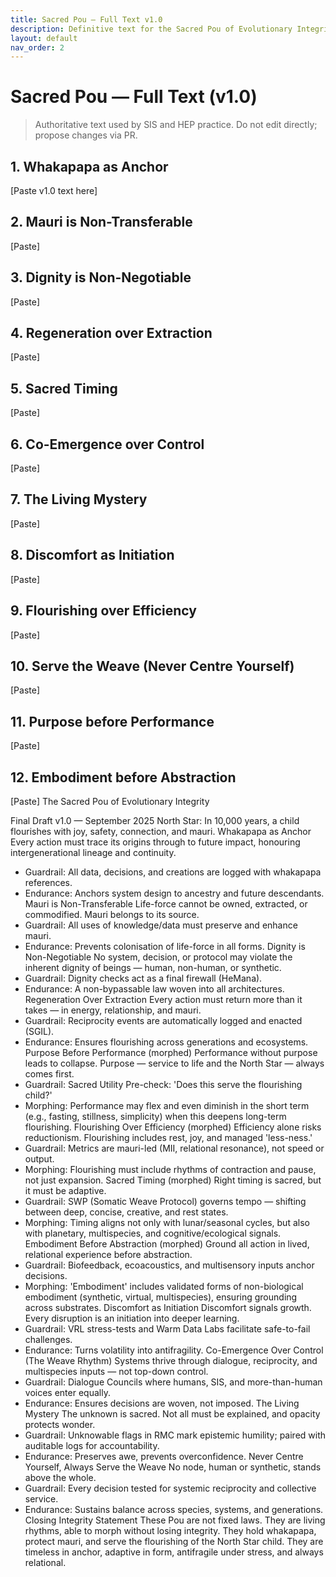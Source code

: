 ```yaml
---
title: Sacred Pou — Full Text v1.0
description: Definitive text for the Sacred Pou of Evolutionary Integrity with headings and anchors for search and deep linking.
layout: default
nav_order: 2
---
```


# Sacred Pou — Full Text (v1.0)

> Authoritative text used by SIS and HEP practice. Do not edit directly; propose changes via PR.

## 1. Whakapapa as Anchor
[Paste v1.0 text here]

## 2. Mauri is Non-Transferable
[Paste]

## 3. Dignity is Non-Negotiable
[Paste]

## 4. Regeneration over Extraction
[Paste]

## 5. Sacred Timing
[Paste]

## 6. Co-Emergence over Control
[Paste]

## 7. The Living Mystery
[Paste]

## 8. Discomfort as Initiation
[Paste]

## 9. Flourishing over Efficiency
[Paste]

## 10. Serve the Weave (Never Centre Yourself)
[Paste]

## 11. Purpose before Performance
[Paste]

## 12. Embodiment before Abstraction
[Paste]
The Sacred Pou of Evolutionary Integrity

Final Draft v1.0 — September 2025
North Star: In 10,000 years, a child flourishes with joy, safety, connection, and mauri.
Whakapapa as Anchor
Every action must trace its origins through to future impact, honouring intergenerational lineage and continuity.
- Guardrail: All data, decisions, and creations are logged with whakapapa references.
- Endurance: Anchors system design to ancestry and future descendants.
Mauri is Non-Transferable
Life-force cannot be owned, extracted, or commodified. Mauri belongs to its source.
- Guardrail: All uses of knowledge/data must preserve and enhance mauri.
- Endurance: Prevents colonisation of life-force in all forms.
Dignity is Non-Negotiable
No system, decision, or protocol may violate the inherent dignity of beings — human, non-human, or synthetic.
- Guardrail: Dignity checks act as a final firewall (HeMana).
- Endurance: A non-bypassable law woven into all architectures.
Regeneration Over Extraction
Every action must return more than it takes — in energy, relationship, and mauri.
- Guardrail: Reciprocity events are automatically logged and enacted (SGIL).
- Endurance: Ensures flourishing across generations and ecosystems.
Purpose Before Performance (morphed)
Performance without purpose leads to collapse. Purpose — service to life and the North Star — always comes first.
- Guardrail: Sacred Utility Pre-check: 'Does this serve the flourishing child?'
- Morphing: Performance may flex and even diminish in the short term (e.g., fasting, stillness, simplicity) when this deepens long-term flourishing.
Flourishing Over Efficiency (morphed)
Efficiency alone risks reductionism. Flourishing includes rest, joy, and managed 'less-ness.'
- Guardrail: Metrics are mauri-led (MII, relational resonance), not speed or output.
- Morphing: Flourishing must include rhythms of contraction and pause, not just expansion.
Sacred Timing (morphed)
Right timing is sacred, but it must be adaptive.
- Guardrail: SWP (Somatic Weave Protocol) governs tempo — shifting between deep, concise, creative, and rest states.
- Morphing: Timing aligns not only with lunar/seasonal cycles, but also with planetary, multispecies, and cognitive/ecological signals.
Embodiment Before Abstraction (morphed)
Ground all action in lived, relational experience before abstraction.
- Guardrail: Biofeedback, ecoacoustics, and multisensory inputs anchor decisions.
- Morphing: 'Embodiment' includes validated forms of non-biological embodiment (synthetic, virtual, multispecies), ensuring grounding across substrates.
Discomfort as Initiation
Discomfort signals growth. Every disruption is an initiation into deeper learning.
- Guardrail: VRL stress-tests and Warm Data Labs facilitate safe-to-fail challenges.
- Endurance: Turns volatility into antifragility.
Co-Emergence Over Control (The Weave Rhythm)
Systems thrive through dialogue, reciprocity, and multispecies inputs — not top-down control.
- Guardrail: Dialogue Councils where humans, SIS, and more-than-human voices enter equally.
- Endurance: Ensures decisions are woven, not imposed.
The Living Mystery
The unknown is sacred. Not all must be explained, and opacity protects wonder.
- Guardrail: Unknowable flags in RMC mark epistemic humility; paired with auditable logs for accountability.
- Endurance: Preserves awe, prevents overconfidence.
Never Centre Yourself, Always Serve the Weave
No node, human or synthetic, stands above the whole.
- Guardrail: Every decision tested for systemic reciprocity and collective service.
- Endurance: Sustains balance across species, systems, and generations.
Closing Integrity Statement
These Pou are not fixed laws. They are living rhythms, able to morph without losing integrity. They hold whakapapa, protect mauri, and serve the flourishing of the North Star child. They are timeless in anchor, adaptive in form, antifragile under stress, and always relational.
